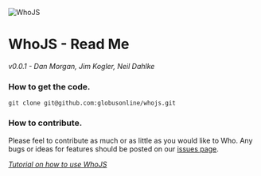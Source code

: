 ![WhoJS](http://i.imgur.com/YapJIJk.png "An automated web user.")

# WhoJS - Read Me
_v0.0.1 - Dan Morgan, Jim Kogler, Neil Dahlke_

### How to get the code.

```
git clone git@github.com:globusonline/whojs.git
```

### How to contribute.
Please feel to contribute as much or as little as you would like to Who. Any bugs or ideas for features should be posted on our [issues page](https://github.com/globusonline/whojs/issues).

_[Tutorial on how to use WhoJS](https://gist.github.com/neildahlke/7ce2ea3e476c04aa7ef7)_
